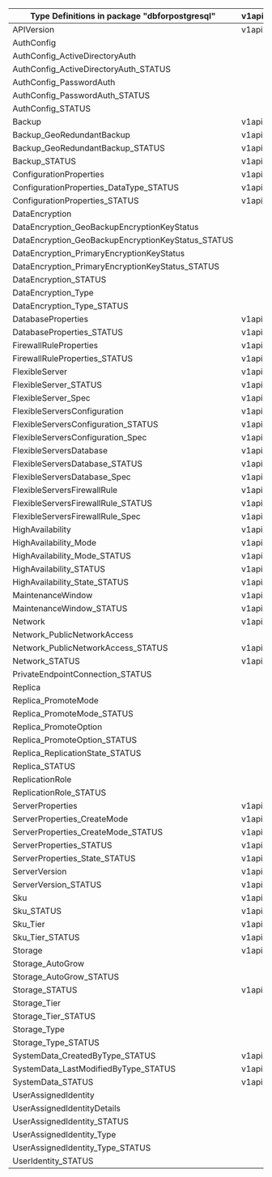 | Type Definitions in package "dbforpostgresql"      | v1api20210601 | v1api20220120preview | v1api20221201 | v1api20230601preview |
|----------------------------------------------------|---------------|----------------------|---------------|----------------------|
| APIVersion                                         | v1api20210601 | v1api20220120preview | v1api20221201 | v1api20230601preview |
| AuthConfig                                         |               |                      | v1api20221201 | v1api20230601preview |
| AuthConfig_ActiveDirectoryAuth                     |               |                      | v1api20221201 | v1api20230601preview |
| AuthConfig_ActiveDirectoryAuth_STATUS              |               |                      | v1api20221201 | v1api20230601preview |
| AuthConfig_PasswordAuth                            |               |                      | v1api20221201 | v1api20230601preview |
| AuthConfig_PasswordAuth_STATUS                     |               |                      | v1api20221201 | v1api20230601preview |
| AuthConfig_STATUS                                  |               |                      | v1api20221201 | v1api20230601preview |
| Backup                                             | v1api20210601 | v1api20220120preview | v1api20221201 | v1api20230601preview |
| Backup_GeoRedundantBackup                          | v1api20210601 | v1api20220120preview | v1api20221201 | v1api20230601preview |
| Backup_GeoRedundantBackup_STATUS                   | v1api20210601 | v1api20220120preview | v1api20221201 | v1api20230601preview |
| Backup_STATUS                                      | v1api20210601 | v1api20220120preview | v1api20221201 | v1api20230601preview |
| ConfigurationProperties                            | v1api20210601 | v1api20220120preview | v1api20221201 | v1api20230601preview |
| ConfigurationProperties_DataType_STATUS            | v1api20210601 | v1api20220120preview | v1api20221201 | v1api20230601preview |
| ConfigurationProperties_STATUS                     | v1api20210601 | v1api20220120preview | v1api20221201 | v1api20230601preview |
| DataEncryption                                     |               |                      | v1api20221201 | v1api20230601preview |
| DataEncryption_GeoBackupEncryptionKeyStatus        |               |                      |               | v1api20230601preview |
| DataEncryption_GeoBackupEncryptionKeyStatus_STATUS |               |                      |               | v1api20230601preview |
| DataEncryption_PrimaryEncryptionKeyStatus          |               |                      |               | v1api20230601preview |
| DataEncryption_PrimaryEncryptionKeyStatus_STATUS   |               |                      |               | v1api20230601preview |
| DataEncryption_STATUS                              |               |                      | v1api20221201 | v1api20230601preview |
| DataEncryption_Type                                |               |                      | v1api20221201 | v1api20230601preview |
| DataEncryption_Type_STATUS                         |               |                      | v1api20221201 | v1api20230601preview |
| DatabaseProperties                                 | v1api20210601 | v1api20220120preview | v1api20221201 | v1api20230601preview |
| DatabaseProperties_STATUS                          | v1api20210601 | v1api20220120preview | v1api20221201 | v1api20230601preview |
| FirewallRuleProperties                             | v1api20210601 | v1api20220120preview | v1api20221201 | v1api20230601preview |
| FirewallRuleProperties_STATUS                      | v1api20210601 | v1api20220120preview | v1api20221201 | v1api20230601preview |
| FlexibleServer                                     | v1api20210601 | v1api20220120preview | v1api20221201 | v1api20230601preview |
| FlexibleServer_STATUS                              | v1api20210601 | v1api20220120preview | v1api20221201 | v1api20230601preview |
| FlexibleServer_Spec                                | v1api20210601 | v1api20220120preview | v1api20221201 | v1api20230601preview |
| FlexibleServersConfiguration                       | v1api20210601 | v1api20220120preview | v1api20221201 | v1api20230601preview |
| FlexibleServersConfiguration_STATUS                | v1api20210601 | v1api20220120preview | v1api20221201 | v1api20230601preview |
| FlexibleServersConfiguration_Spec                  | v1api20210601 | v1api20220120preview | v1api20221201 | v1api20230601preview |
| FlexibleServersDatabase                            | v1api20210601 | v1api20220120preview | v1api20221201 | v1api20230601preview |
| FlexibleServersDatabase_STATUS                     | v1api20210601 | v1api20220120preview | v1api20221201 | v1api20230601preview |
| FlexibleServersDatabase_Spec                       | v1api20210601 | v1api20220120preview | v1api20221201 | v1api20230601preview |
| FlexibleServersFirewallRule                        | v1api20210601 | v1api20220120preview | v1api20221201 | v1api20230601preview |
| FlexibleServersFirewallRule_STATUS                 | v1api20210601 | v1api20220120preview | v1api20221201 | v1api20230601preview |
| FlexibleServersFirewallRule_Spec                   | v1api20210601 | v1api20220120preview | v1api20221201 | v1api20230601preview |
| HighAvailability                                   | v1api20210601 | v1api20220120preview | v1api20221201 | v1api20230601preview |
| HighAvailability_Mode                              | v1api20210601 | v1api20220120preview | v1api20221201 | v1api20230601preview |
| HighAvailability_Mode_STATUS                       | v1api20210601 | v1api20220120preview | v1api20221201 | v1api20230601preview |
| HighAvailability_STATUS                            | v1api20210601 | v1api20220120preview | v1api20221201 | v1api20230601preview |
| HighAvailability_State_STATUS                      | v1api20210601 | v1api20220120preview | v1api20221201 | v1api20230601preview |
| MaintenanceWindow                                  | v1api20210601 | v1api20220120preview | v1api20221201 | v1api20230601preview |
| MaintenanceWindow_STATUS                           | v1api20210601 | v1api20220120preview | v1api20221201 | v1api20230601preview |
| Network                                            | v1api20210601 | v1api20220120preview | v1api20221201 | v1api20230601preview |
| Network_PublicNetworkAccess                        |               |                      |               | v1api20230601preview |
| Network_PublicNetworkAccess_STATUS                 | v1api20210601 | v1api20220120preview | v1api20221201 | v1api20230601preview |
| Network_STATUS                                     | v1api20210601 | v1api20220120preview | v1api20221201 | v1api20230601preview |
| PrivateEndpointConnection_STATUS                   |               |                      |               | v1api20230601preview |
| Replica                                            |               |                      |               | v1api20230601preview |
| Replica_PromoteMode                                |               |                      |               | v1api20230601preview |
| Replica_PromoteMode_STATUS                         |               |                      |               | v1api20230601preview |
| Replica_PromoteOption                              |               |                      |               | v1api20230601preview |
| Replica_PromoteOption_STATUS                       |               |                      |               | v1api20230601preview |
| Replica_ReplicationState_STATUS                    |               |                      |               | v1api20230601preview |
| Replica_STATUS                                     |               |                      |               | v1api20230601preview |
| ReplicationRole                                    |               |                      | v1api20221201 | v1api20230601preview |
| ReplicationRole_STATUS                             |               |                      | v1api20221201 | v1api20230601preview |
| ServerProperties                                   | v1api20210601 | v1api20220120preview | v1api20221201 | v1api20230601preview |
| ServerProperties_CreateMode                        | v1api20210601 | v1api20220120preview | v1api20221201 | v1api20230601preview |
| ServerProperties_CreateMode_STATUS                 | v1api20210601 | v1api20220120preview | v1api20221201 | v1api20230601preview |
| ServerProperties_STATUS                            | v1api20210601 | v1api20220120preview | v1api20221201 | v1api20230601preview |
| ServerProperties_State_STATUS                      | v1api20210601 | v1api20220120preview | v1api20221201 | v1api20230601preview |
| ServerVersion                                      | v1api20210601 | v1api20220120preview | v1api20221201 | v1api20230601preview |
| ServerVersion_STATUS                               | v1api20210601 | v1api20220120preview | v1api20221201 | v1api20230601preview |
| Sku                                                | v1api20210601 | v1api20220120preview | v1api20221201 | v1api20230601preview |
| Sku_STATUS                                         | v1api20210601 | v1api20220120preview | v1api20221201 | v1api20230601preview |
| Sku_Tier                                           | v1api20210601 | v1api20220120preview | v1api20221201 | v1api20230601preview |
| Sku_Tier_STATUS                                    | v1api20210601 | v1api20220120preview | v1api20221201 | v1api20230601preview |
| Storage                                            | v1api20210601 | v1api20220120preview | v1api20221201 | v1api20230601preview |
| Storage_AutoGrow                                   |               |                      |               | v1api20230601preview |
| Storage_AutoGrow_STATUS                            |               |                      |               | v1api20230601preview |
| Storage_STATUS                                     | v1api20210601 | v1api20220120preview | v1api20221201 | v1api20230601preview |
| Storage_Tier                                       |               |                      |               | v1api20230601preview |
| Storage_Tier_STATUS                                |               |                      |               | v1api20230601preview |
| Storage_Type                                       |               |                      |               | v1api20230601preview |
| Storage_Type_STATUS                                |               |                      |               | v1api20230601preview |
| SystemData_CreatedByType_STATUS                    | v1api20210601 | v1api20220120preview | v1api20221201 | v1api20230601preview |
| SystemData_LastModifiedByType_STATUS               | v1api20210601 | v1api20220120preview | v1api20221201 | v1api20230601preview |
| SystemData_STATUS                                  | v1api20210601 | v1api20220120preview | v1api20221201 | v1api20230601preview |
| UserAssignedIdentity                               |               |                      | v1api20221201 | v1api20230601preview |
| UserAssignedIdentityDetails                        |               |                      | v1api20221201 | v1api20230601preview |
| UserAssignedIdentity_STATUS                        |               |                      | v1api20221201 | v1api20230601preview |
| UserAssignedIdentity_Type                          |               |                      | v1api20221201 | v1api20230601preview |
| UserAssignedIdentity_Type_STATUS                   |               |                      | v1api20221201 | v1api20230601preview |
| UserIdentity_STATUS                                |               |                      | v1api20221201 | v1api20230601preview |
